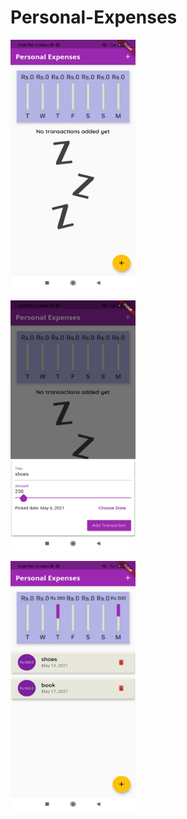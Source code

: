 # Personal-Expenses
<p align ="centre">
<img src="https://github.com/GaganVashisht/Personal-Expenses/blob/766fecad37b476d1aa1106018098bbe18b53a54c/Expenses%20images/Screenshot_2021-05-17-16-58-44-345_com.example.personalexpense.jpg"  alt="main_view" width="200" height="400" /></p>
<p align ="centre">
<img src="https://github.com/GaganVashisht/Personal-Expenses/blob/2ce4ab6614caa081f4f6ceeb0ddbeaa456228936/Expenses%20images/Screenshot_2021-05-17-16-59-05-167_com.example.personalexpense.jpg"  alt="adding expenses" width="200" height="400" /></p>
<p align ="centre">
<img src="https://github.com/GaganVashisht/Personal-Expenses/blob/2ce4ab6614caa081f4f6ceeb0ddbeaa456228936/Expenses%20images/Screenshot_2021-05-17-17-00-17-598_com.example.personalexpense.jpg"  alt="final view" width="200" height="400" />
  </p>

